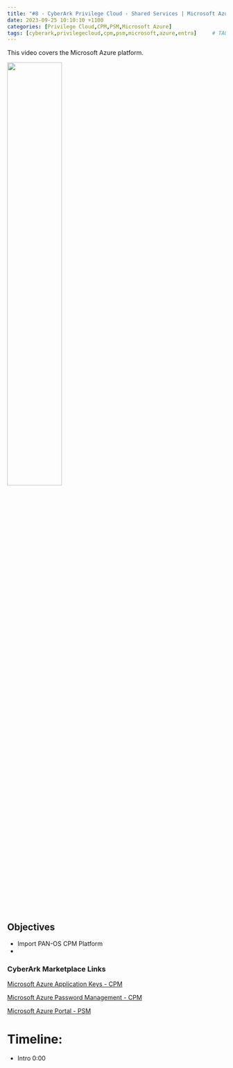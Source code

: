 ```yaml
---
title: "#8 - CyberArk Privilege Cloud - Shared Services | Microsoft Azure"
date: 2023-09-25 10:10:10 +1100
categories: [Privilege Cloud,CPM,PSM,Microsoft Azure]
tags: [cyberark,privilegecloud,cpm,psm,microsoft,azure,entra]     # TAG names should always be lowercase
---
```


This video covers the Microsoft Azure platform.

[<img src="https://i.ytimg.com/vi/Si8MTsSMoTg/maxresdefault.jpg" width="50%">](https://www.youtube.com/watch?v=Si8MTsSMoTg)
## Objectives
- Import PAN-OS CPM Platform 
- 

### CyberArk Marketplace Links
[Microsoft Azure Application Keys - CPM](https://cyberark.my.site.com/mplace/s/#a3550000000EiBdAAK-a3950000000jjUDAAY)

[Microsoft Azure Password Management - CPM](https://cyberark.my.site.com/mplace/s/#a3550000000EiBeAAK-a3950000000jjUEAAY)

[Microsoft Azure Portal - PSM](https://cyberark.my.site.com/mplace/s/#a3550000000EiBfAAK-a3950000000jjUFAAY)

# Timeline:
- Intro 0:00
